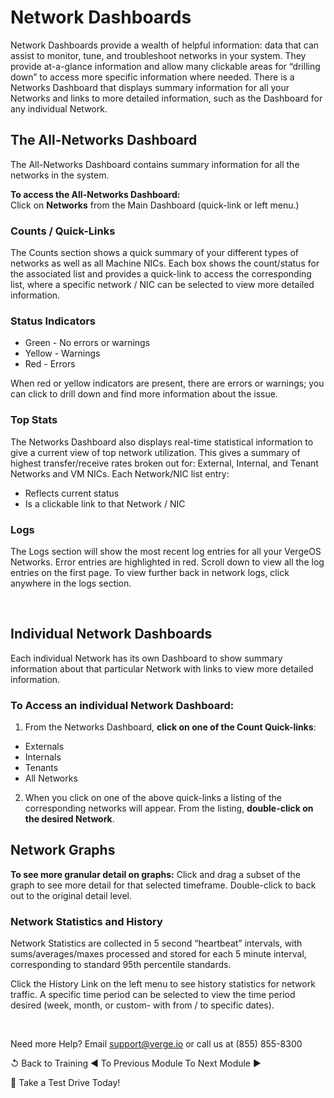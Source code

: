 # Network Dashboards
Network Dashboards provide a wealth of helpful information: data that can assist to monitor, tune, and troubleshoot networks in your system. They provide at-a-glance information and allow many clickable areas for “drilling down” to access more specific information where needed. There is a Networks Dashboard that displays summary information for all your Networks and links to more detailed information, such as the Dashboard for any individual Network.


## The All-Networks Dashboard 
The All-Networks Dashboard contains summary information for all the networks in the system.

**To access the All-Networks Dashboard:**  
Click on **Networks** from the Main Dashboard (quick-link or left menu.)



### Counts / Quick-Links
The Counts section shows a quick summary of your different types of networks as well as all Machine NICs. Each box shows the count/status for the associated list and provides a quick-link to access the corresponding list, where a specific network / NIC can be selected to view more detailed information.



### Status Indicators
* Green - No errors or warnings
* Yellow - Warnings
* Red - Errors
 
When red or yellow indicators are present, there are errors or warnings; you can click to drill down and find more information about the issue.


### Top Stats
The Networks Dashboard also displays real-time statistical information to give a current view of top network utilization. This gives a summary of highest transfer/receive rates broken out for: External, Internal, and Tenant Networks and VM NICs.
Each Network/NIC list entry:

* Reflects current status
* Is a clickable link to that Network / NIC
    

### Logs
The Logs section will show the most recent log entries for all your VergeOS Networks. Error entries are highlighted in red. Scroll down to view all the log entries on the first page. To view further back in network logs, click anywhere in the logs section.



</br >

## Individual Network Dashboards
Each individual Network has its own Dashboard to show summary information about that particular Network with links to view more detailed information.


### To Access an individual Network Dashboard:
1. From the Networks Dashboard, **click on one of the Count Quick-links**:  

* Externals
* Internals
* Tenants
* All Networks



2. When you click on one of the above quick-links a listing of the corresponding networks will appear.  From the listing, **double-click on the desired Network**.


## Network Graphs
**To see more granular detail on graphs:** Click and drag a subset of the graph to see more detail for that selected timeframe.
Double-click to back out to the original detail level.

### Network Statistics and History
Network Statistics are collected in 5 second “heartbeat” intervals, with sums/averages/maxes processed and stored for each 5 minute interval, corresponding to standard 95th percentile standards.

Click the History Link on the left menu to see history statistics for network traffic. A specific time period can be selected to view the time period desired (week, month, or custom- with from / to specific dates).  

</br >


Need more Help? Email support@verge.io or call us at (855) 855-8300

↺ Back to Training ◄ To Previous Module To Next Module ►

🚗 Take a Test Drive Today! 
